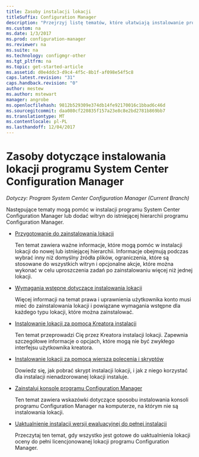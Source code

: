 ```yaml
---
title: Zasoby instalacji lokacji
titleSuffix: Configuration Manager
description: "Przejrzyj listę tematów, które ułatwiają instalowanie programu System Center Configuration Manager lub Dodaj lokacji do hierarchii."
ms.custom: na
ms.date: 1/3/2017
ms.prod: configuration-manager
ms.reviewer: na
ms.suite: na
ms.technology: configmgr-other
ms.tgt_pltfrm: na
ms.topic: get-started-article
ms.assetid: d0e4ddc3-d9c4-4f5c-8b1f-af098e54f5c8
caps.latest.revision: "31"
caps.handback.revision: "0"
author: mestew
ms.author: mstewart
manager: angrobe
ms.openlocfilehash: 9812b529309e374db14fe92170016c1bbad6c46d
ms.sourcegitcommit: daa080cf220835f157a23e8c8e2bd2781b869bb7
ms.translationtype: MT
ms.contentlocale: pl-PL
ms.lasthandoff: 12/04/2017
---
```

# <a name="resources-for-installing-system-center-configuration-manager-sites"></a>Zasoby dotyczące instalowania lokacji programu System Center Configuration Manager

*Dotyczy: Program System Center Configuration Manager (Current Branch)*

Następujące tematy mogą pomóc w instalacji programu System Center Configuration Manager lub dodać witryn do istniejącej hierarchii programu Configuration Manager.

- [Przygotowanie do zainstalowania lokacji](prepare-to-install-sites.md)

  Ten temat zawiera ważne informacje, które mogą pomóc w instalacji lokacji do nowej lub istniejącej hierarchii. Informacje obejmują podczas wybrać inny niż domyślny źródła plików, ograniczenia, które są stosowane do wszystkich witryn i opcjonalne akcje, które można wykonać w celu uproszczenia zadań po zainstalowaniu więcej niż jednej lokacji.

- [Wymagania wstępne dotyczące instalowania lokacji](prerequisites-for-installing-sites.md)

  Więcej informacji na temat prawa i uprawnienia użytkownika konto musi mieć do zainstalowania lokacji i powiązane wymagania wstępne dla każdego typu lokacji, które można zainstalować.

- [Instalowanie lokacji za pomocą Kreatora instalacji](use-the-setup-wizard-to-install-sites.md)

  Ten temat przeprowadzi Cię przez Kreatora instalacji lokacji. Zapewnia szczegółowe informacje o opcjach, które mogą nie być zwykłego interfejsu użytkownika kreatora.  

- [Instalowanie lokacji za pomocą wiersza polecenia i skryptów](use-a-command-line-to-install-sites.md)

  Dowiedz się, jak pobrać skrypt instalacji lokacji, i jak z niego korzystać dla instalacji nienadzorowanej lokacji instaluje.

- [Zainstaluj konsolę programu Configuration Manager](install-consoles.md)

  Ten temat zawiera wskazówki dotyczące sposobu instalowania konsoli programu Configuration Manager na komputerze, na którym nie są instalowania lokacji.

- [Uaktualnienie instalacji wersji ewaluacyjnej do pełnej instalacji](upgrade-an-evaluation-install-to-a-full-install.md)

  Przeczytaj ten temat, gdy wszystko jest gotowe do uaktualnienia lokacji oceny do pełni licencjonowanej lokacji programu Configuration Manager.
